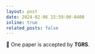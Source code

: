 ```yaml
---
layout: post
date: 2024-02-06 15:59:00-0400
inline: true
related_posts: false
---
```


🎉 One paper is accepted by <b>TGRS</b>.
